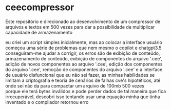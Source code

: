 # ceecompressor
Este repositório e direcionado ao desenvolvimento de um compressor de arquivos e textos em 500 vezes para dar a possibilidade de
multiplicar capacidade de armazenamento

eu criei um script simples inicialmente, mas ao colocar a interface usuário começou uma série de problemas que nem mesmo o copilot 
e chatgpt3.5 conseguiram-me ajudar a corrigir, os erros são de exibição de conteúdo, armazenamento de conteúdo, exibição de 
componentes do arquivo '.cee', adição de novos componentes ao arquivo '.cee', edição dos componentes do arquivo '.cee', remoção de
componentes do arquivo '.cee' e a interface de usuário disfuncional que eu não sei fazer, as minhas habilidades se limitam a 
criptografia e teoria de cenários de falhas cve's hipotéticos, até onde sei não da para compactar um arquivo de 100mb 500 vezes  
porque ele terá bytes inválidos e pode perder dados de tal maneira que fica irrecuperável, descobri isso tentando usar uma 
equação minha que tinha inventado e o compilador retornou erro 
